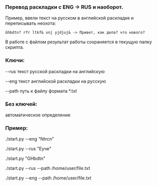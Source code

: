 ### Перевод раскладки с ENG -> RUS и наоборот.
Пример, ввели текст на русском в английской раскладке и переписывать неохота:

```Ghbdtn? rfr ltkf& xnj yjdjuj& -> Привет, как дела? что нового?```

В работе с файлом результат работы сохраняется в текущую папку скрипта.

### Ключи:
--rus    текст русской раскладки на английскую

--eng    текст английской раскладки на русскую

--path   путь к файлу формата *.txt


### Без ключей:

автоматическое определение


### Пример:
./start.py --eng "Ntrcn"

./start.py --rus "Еуче"

./start.py "GHbdtn"

./start.py --rus --path /home/user/file.txt

./start.py --eng --path /home/user/file.txt
